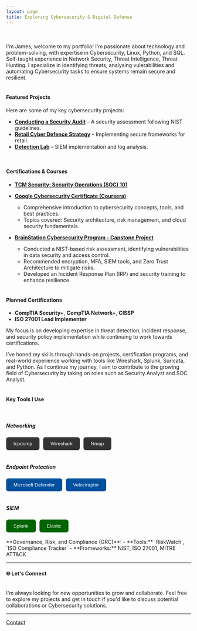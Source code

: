 ```yaml
---
layout: page
title: Exploring Cybersecurity & Digital Defense
---
```


<br><br>
I'm James, welcome to my portfolio! I'm passionate about technology and problem-solving, with expertise in Cybersecurity, Linux, Python, and SQL. Self-taught experience in Network Security, Threat Intelligence, Threat Hunting. I specialize in identifying threats, analysing vulerabilities and automating Cybersecurity tasks to ensure systems remain secure and resilient. 
<br><br>

#### **Featured Projects**  
Here are some of my key cybersecurity projects:  

- **[Conducting a Security Audit](https://github.com/JKopal101/Conducting-a-Security-Audit)** – A security assessment following NIST guidelines.  
- **[Retail Cyber Defence Strategy](https://github.com/JKopal101/Retail-Cyber-Defence-Strategy)** – Implementing secure frameworks for retail.  
- **[Detection Lab](https://github.com/JKopal101/Detection-Lab)** – SIEM implementation and log analysis.  
<br>

#### **Certifications & Courses** 

- **[TCM Security: Security Operations (SOC) 101](https://tcm-sec.com/)**  
  
- **[Google Cybersecurity Certificate (Coursera)](https://www.coursera.org/)**  
  - Comprehensive introduction to cybersecurity concepts, tools, and best practices.  
  - Topics covered: Security architecture, risk management, and cloud security fundamentals.  

- **[BrainStation Cybersecurity Program - Capstone Project](https://brainstation.io/)**  
  - Conducted a NIST-based risk assessment, identifying vulnerabilities in data security and access control.
  - Recommended encryption, MFA, SIEM tools, and Zero Trust Architecture to mitigate risks.
  - Developed an Incident Response Plan (IRP) and security training to enhance resilience.

  <br>

#### **Planned Certifications** 

- **CompTIA Security+**, **CompTIA Network+**, **CISSP**  
- **ISO 27001 Lead Implementer**  

My focus is on developing expertise in threat detection, incident response, and security policy implementation while continuing to work towards certifications.

I’ve honed my skills through hands-on projects, certification programs, and real-world experience working with tools like Wireshark, Splunk, Suricata, and Python. As I continue my journey, I aim to contribute to the growing field of Cybersecurity by taking on roles such as Security Analyst and SOC Analyst.
<br><br>

#### **Key Tools I Use**
<br>
<h5>Networking</h5>
<div style="display: flex; gap: 10px; flex-wrap: wrap;">
  <button style="padding: 10px 20px; background-color: #333; color: white; border-radius: 6px; border: none;">tcpdump</button>
  <button style="padding: 10px 20px; background-color: #333; color: white; border-radius: 6px; border: none;">Wireshark</button>
  <button style="padding: 10px 20px; background-color: #333; color: white; border-radius: 6px; border: none;">Nmap</button>
</div>
<br>
<h5> Endpoint Protection</h5>
<div style="display: flex; gap: 10px; flex-wrap: wrap;">
  <button style="padding: 10px 20px; border: none; background-color: #00509E; color: white; border-radius: 6px; cursor: default;">Microsoft Defender</button>
  <button style="padding: 10px 20px; border: none; background-color: #00509E; color: white; border-radius: 6px; cursor: default;">Velociraptor</button>
</div>
<br>
<h5>SIEM</h5>
<div style="display: flex; gap: 10px; flex-wrap: wrap;">
  <button style="padding: 10px 20px; border: none; background-color: #006400; color: white; border-radius: 6px; cursor: default;">Splunk</button>
  <button style="padding: 10px 20px; border: none; background-color: #006400; color: white; border-radius: 6px; cursor: default;">Elastic</button>
</div>
<br>
**Governance, Risk, and Compliance (GRC)**:
- **Tools:** `RiskWatch`, `ISO Compliance Tracker`  
- **Frameworks:** NIST, ISO 27001, MITRE ATT&CK 
<br>

<!--**Network**:
- `tcpdump`, `Wireshark`, `Nmap`

**Endpoint Protection**:
- `Microsoft Defender for Endpoint`, `Velociraptor`

**SIEM**:
- `Splunk`, `Elastic`

**Governance, Risk, and Compliance (GRC)**:
- **Tools:** `RiskWatch`, `ISO Compliance Tracker`  
- **Frameworks:** NIST, ISO 27001, MITRE ATT&CK  
<br> --->


---

#### 🌐 **Let's Connect**
<br>
I'm always looking for new opportunities to grow and collaborate. Feel free to explore my projects and get in touch if you'd like to discuss potential collaborations or Cybersecurity solutions.

---
[Contact](contact.md)  

              
